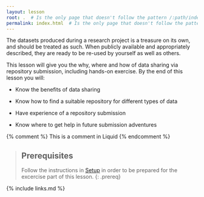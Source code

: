 ```yaml
---
layout: lesson
root: .  # Is the only page that doesn't follow the pattern /:path/index.html
permalink: index.html  # Is the only page that doesn't follow the pattern /:path/index.html
---
```

The datasets produced during a research project is a treasure on its own, and should be treated as such. When publicly available and appropriately described, they are ready to be re-used by yourself as well as others.  

This lesson will give you the why, where and how of data sharing via repository submission, including hands-on exercise. By the end of this lesson you will:

* Know the benefits of data sharing

* Know how to find a suitable repository for different types of data

* Have experience of a repository submission

* Know where to get help in future submission adventures

<!-- this is an html comment -->

{% comment %} This is a comment in Liquid {% endcomment %}

> ## Prerequisites
>
> Follow the instructions in [Setup](/setup.html) in order to be prepared for the excercise part of this lesson.
{: .prereq}

{% include links.md %}
